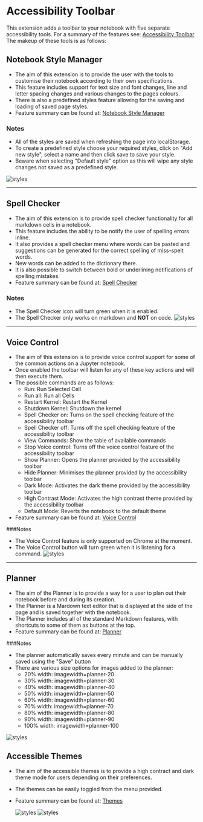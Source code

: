 # Accessibility Toolbar

This extension adds a toolbar to your notebook with five separate accessibility tools. For a summary of the features
see: [Accessibility Toolbar](https://www.youtube.com/watch?v=8Nv3uosr8s4&t=7s)
The makeup of these tools is as follows:

## Notebook Style Manager

- The aim of this extension is to provide the user with the tools to customise their notebook according to their own
  specifications.
- This feature includes support for text size and font changes, line and letter spacing changes and
  various changes to the pages colours.
- There is also a predefined styles feature allowing for the saving and loading
  of saved page styles.
- Feature summary can be found at: [Notebook Style Manager](https://youtu.be/8Butk1EhpSw)

### Notes

- All of the styles are saved when refreshing the page into localStorage.
- To create a predefined style choose your required styles, click on "Add new style", select a name and then
  click save to save your style.
- Beware when selecting "Default style" option as this will wipe any style changes not saved as a predefined
  style.

![styles](./images/styles.png)

---

## Spell Checker

- The aim of this extension is to provide spell checker functionality for all markdown cells in a notebook.
- This feature includes the ability to be notify the user of spelling errors inline.
- It also provides a spell checker menu where words can be pasted and suggestions can be generated for the correct
  spelling of miss-spelt words.
- New words can be added to the dictionary there.
- It is also possible to switch between bold or underlining notifications of spelling mistakes.
- Feature summary can be found at: [Spell Checker](https://youtu.be/WfMLjviZlMc)

### Notes

- The Spell Checker icon will turn green when it is enabled.
- The Spell Checker only works on markdown and **NOT** on code.
  ![styles](./images/spellchecker.png)

---

## Voice Control

- The aim of this extension is to provide voice control support for some of the common actions on a Jupyter notebook.
- Once enabled the toolbar will listen for any of these key actions and will then execute them.
- The possible commands are as follows:
  - Run: Run Selected Cell
  - Run all: Run all Cells
  - Restart Kernel: Restart the Kernel
  - Shutdown Kernel: Shutdown the kernel
  - Spell Checker on: Turns on the spell checking feature of the accessibility toolbar
  - Spell Checker off: Turns off the spell checking feature of the accessibility toolbar
  - View Commands: Show the table of available commands
  - Stop Voice control: Turns off the voice control feature of the accessibility toolbar
  - Show Planner: Opens the planner provided by the accessibility toolbar
  - Hide Planner: Minimises the planner provided by the accessibility toolbar
  - Dark Mode: Activates the dark theme provided by the accessibility toolbar
  - High Contrast Mode: Activates the high contrast theme provided by the accessibility toolbar
  - Default Mode: Reverts the notebook to the default theme
- Feature summary can be found at: [Voice Control](https://youtu.be/UepPF3ECV_s)

###Notes

- The Voice Control feature is only supported on Chrome at the moment.
- The Voice Control button will turn green when it is listening for a command.
  ![styles](./images/voice.png)

---

## Planner

- The aim of the Planner is to provide a way for a user to plan out their notebook before and during its creation.
- The Planner is a Mardown text editor that is displayed at the side of the page and is saved together with the
  notebook.
- The Planner includes all of the standard Markdown features, with shortcuts to some of them as buttons at the top.
- Feature summary can be found at: [Planner](https://youtu.be/smV4PZKINiM)

###Notes

- The planner automatically saves every minute and can be manually saved using the "Save" button
- There are various size options for images added to the planner:
  - 20% width: imagewidth=planner-20
  - 30% width: imagewidth=planner-30
  - 40% width: imagewidth=planner-40
  - 50% width: imagewidth=planner-50
  - 60% width: imagewidth=planner-60
  - 70% width: imagewidth=planner-70
  - 80% width: imagewidth=planner-80
  - 90% width: imagewidth=planner-90
  - 100% width: imagewidth=planner-100

![styles](./images/planner.png)

## Accessible Themes

- The aim of the accessible themes is to provide a high contract and dark theme mode for users depending on their
  preferences.
- The themes can be easily toggled from the menu provided.
- Feature summary can be found at: [Themes](https://youtu.be/EbC200P6KwM)

  ![styles](./images/darkmode.png)
  ![styles](./images/contrastmode.png)
